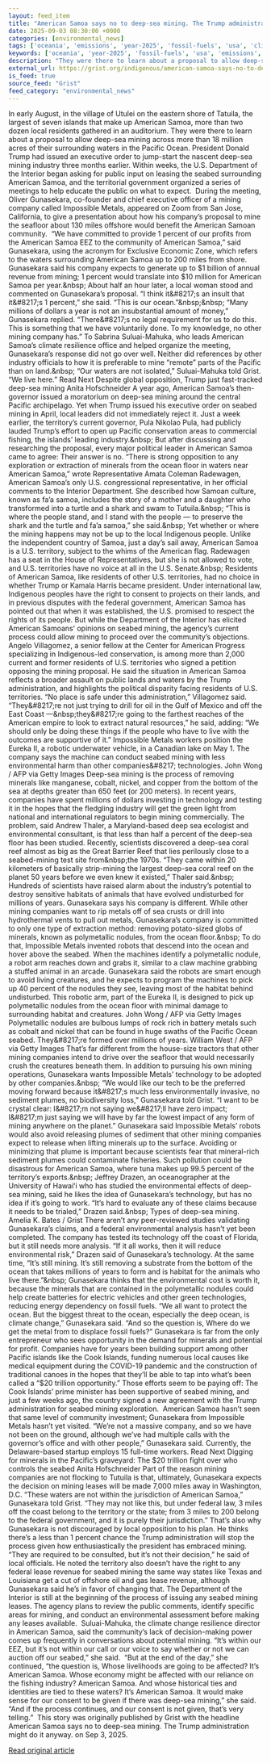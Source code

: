 ```yaml
---
layout: feed_item
title: "American Samoa says no to deep-sea mining. The Trump administration might do it anyway."
date: 2025-09-03 08:30:00 +0000
categories: [environmental_news]
tags: ['oceania', 'emissions', 'year-2025', 'fossil-fuels', 'usa', 'climate-costs', 'economic-impacts', 'california', 'pacific-region']
keywords: ['oceania', 'year-2025', 'fossil-fuels', 'usa', 'emissions', 'american', 'samoa', 'says']
description: "They were there to learn about a proposal to allow deep-sea mining across more than 18 million acres of their surrounding waters in the Pacific Ocean"
external_url: https://grist.org/indigenous/american-samoa-says-no-to-deep-sea-mining-trump-administration/
is_feed: true
source_feed: "Grist"
feed_category: "environmental_news"
---
```


In early August, in the village of Utulei on the eastern shore of Tatuila, the largest of seven islands that make up American Samoa, more than two dozen local residents gathered in an auditorium. They were there to learn about a proposal to allow deep-sea mining across more than 18 million acres of their surrounding waters in the Pacific Ocean. President Donald Trump had issued an executive order to jump-start the nascent deep-sea mining industry three months earlier. Within weeks, the U.S. Department of the Interior began asking for public input on leasing the seabed surrounding American Samoa, and the territorial government organized a series of meetings to help educate the public on what to expect.&nbsp; During the meeting, Oliver Gunasekara, co-founder and chief executive officer of a mining company called Impossible Metals, appeared on Zoom from San Jose, California, to give a presentation about how his company’s proposal to mine the seafloor about 130 miles offshore would benefit the American Samoan community.&nbsp; “We have committed to provide 1 percent of our profits from the American Samoa EEZ to the community of American Samoa,” said Gunasekara, using the acronym for Exclusive Economic Zone, which refers to the waters surrounding American Samoa up to 200 miles from shore. Gunasekara said his company expects to generate up to $1 billion of annual revenue from mining; 1 percent would translate into $10 million for American Samoa per year.&nbsp; About half an hour later, a local woman stood and commented on Gunasekara’s proposal. “I think it&#8217;s an insult that it&#8217;s 1 percent,” she said. “This is our ocean.”&nbsp;&nbsp; “Many millions of dollars a year is not an insubstantial amount of money,” Gunasekara replied. “There&#8217;s no legal requirement for us to do this. This is something that we have voluntarily done. To my knowledge, no other mining company has.” To Sabrina Suluai-Mahuka, who leads American Samoa’s climate resilience office and helped organize the meeting, Gunasekara’s response did not go over well. Neither did references by other industry officials to how it is preferable to mine “remote” parts of the Pacific than on land.&nbsp; “Our waters are not isolated,” Suluai-Mahuka told Grist. “We live here.” Read Next Despite global opposition, Trump just fast-tracked deep-sea mining Anita Hofschneider A year ago, American Samoa’s then-governor issued a moratorium on deep-sea mining around the central Pacific archipelago. Yet when Trump issued his executive order on seabed mining in April, local leaders did not immediately reject it. Just a week earlier, the territory’s current governor, Pula Nikolao Pula, had publicly lauded Trump’s effort to open up Pacific conservation areas to commercial fishing, the islands’ leading industry.&nbsp; But after discussing and researching the proposal, every major political leader in American Samoa came to agree: Their answer is no. “There is strong opposition to any exploration or extraction of minerals from the ocean floor in waters near American Samoa,” wrote Representative Amata Coleman Radewagen, American Samoa’s only U.S. congressional representative, in her official comments to the Interior Department. She described how Samoan culture, known as fa’a samoa, includes the story of a mother and a daughter who transformed into a turtle and a shark and swam to Tutuila.&nbsp; “This is where the people stand, and I stand with the people — to preserve the shark and the turtle and fa’a samoa,” she said.&nbsp; Yet whether or where the mining happens may not be up to the local Indigenous people. Unlike the independent country of Samoa, just a day’s sail away, American Samoa is a U.S. territory, subject to the whims of the American flag. Radewagen has a seat in the House of Representatives, but she is not allowed to vote, and U.S. territories have no voice at all in the U.S. Senate.&nbsp; Residents of American Samoa, like residents of other U.S. territories, had no choice in whether Trump or Kamala Harris became president. Under international law, Indigenous peoples have the right to consent to projects on their lands, and in previous disputes with the federal government, American Samoa has pointed out that when it was established, the U.S. promised to respect the rights of its people. But while the Department of the Interior has elicited American Samoansʻ opinions on seabed mining, the agency’s current process could allow mining to proceed over the community’s objections. Angelo Villagomez, a senior fellow at the Center for American Progress specializing in Indigenous-led conservation, is among more than 2,000 current and former residents of U.S. territories who signed a petition opposing the mining proposal. He said the situation in American Samoa reflects a broader assault on public lands and waters by the Trump administration, and highlights the political disparity facing residents of U.S. territories. “No place is safe under this administration,” Villagomez said. “They&#8217;re not just trying to drill for oil in the Gulf of Mexico and off the East Coast —&nbsp;they&#8217;re going to the farthest reaches of the American empire to look to extract natural resources,” he said, adding: “We should only be doing these things if the people who have to live with the outcomes are supportive of it.” Impossible Metals workers position the Eureka II, a robotic underwater vehicle, in a Canadian lake on May 1. The company says the machine can conduct seabed mining with less environmental harm than other companies&#8217; technologies. John Wong / AFP via Getty Images Deep-sea mining is the process of removing minerals like manganese, cobalt, nickel, and copper from the bottom of the sea at depths greater than 650 feet (or 200 meters). In recent years, companies have spent millions of dollars investing in technology and testing it in the hopes that the fledgling industry will get the green light from national and international regulators to begin mining commercially. The problem, said Andrew Thaler, a Maryland-based deep sea ecologist and environmental consultant, is that less than half a percent of the deep-sea floor has been studied. Recently, scientists discovered a deep-sea coral reef almost as big as the Great Barrier Reef that lies perilously close to a seabed-mining test site from&nbsp;the 1970s. “They came within 20 kilometers of basically strip-mining the largest deep-sea coral reef on the planet 50 years before we even knew it existed,” Thaler said.&nbsp; Hundreds of scientists have raised alarm about the industry’s potential to destroy sensitive habitats of animals that have evolved undisturbed for millions of years. Gunasekara says his company is different. While other mining companies want to rip metals off of sea crusts or drill into hydrothermal vents to pull out metals, Gunasekara’s company is committed to only one type of extraction method: removing potato-sized globs of minerals, known as polymetallic nodules, from the ocean floor.&nbsp; To do that, Impossible Metals invented robots that descend into the ocean and hover above the seabed. When the machines identify a polymetallic nodule, a robot arm reaches down and grabs it, similar to a claw machine grabbing a stuffed animal in an arcade. Gunasekara said the robots are smart enough to avoid living creatures, and he expects to program the machines to pick up 40 percent of the nodules they see, leaving most of the habitat behind undisturbed. This robotic arm, part of the Eureka II, is designed to pick up polymetallic nodules from the ocean floor with minimal damage to surrounding habitat and creatures. John Wong / AFP via Getty Images Polymetallic nodules are bulbous lumps of rock rich in battery metals such as cobalt and nickel that can be found in huge swaths of the Pacific Ocean seabed. They&#8217;re formed over millions of years. William West / AFP via Getty Images That’s far different from the house-size tractors that other mining companies intend to drive over the seafloor that would necessarily crush the creatures beneath them. In addition to pursuing his own mining operations, Gunasekara wants Impossible Metals’ technology to be adopted by other companies.&nbsp; “We would like our tech to be the preferred moving forward because it&#8217;s much less environmentally invasive, no sediment plumes, no biodiversity loss,” Gunasekara told Grist. “I want to be crystal clear: I&#8217;m not saying we&#8217;ll have zero impact; I&#8217;m just saying we will have by far the lowest impact of any form of mining anywhere on the planet.” Gunasekara said Impossible Metals’ robots would also avoid releasing plumes of sediment that other mining companies expect to release when lifting minerals up to the surface. Avoiding or minimizing that plume is important because scientists fear that mineral-rich sediment plumes could contaminate fisheries. Such pollution could be disastrous for American Samoa, where tuna makes up 99.5 percent of the territory’s exports.&nbsp; Jeffrey Drazen, an oceanographer at the University of Hawaiʻi who has studied the environmental effects of deep-sea mining, said he likes the idea of Gunasekara’s technology, but has no idea if it’s going to work. “It’s hard to evaluate any of these claims because it needs to be trialed,” Drazen said.&nbsp; Types of deep-sea mining. Amelia K. Bates / Grist There aren’t any peer-reviewed studies validating Gunasekara’s claims, and a federal environmental analysis hasn’t yet been completed. The company has tested its technology off the coast of Florida, but it still needs more analysis. “If it all works, then it will reduce environmental risk,” Drazen said of Gunasekara’s technology. At the same time, “It’s still mining. It’s still removing a substrate from the bottom of the ocean that takes millions of years to form and is habitat for the animals who live there.”&nbsp; Gunasekara thinks that the environmental cost is worth it, because the minerals that are contained in the polymetallic nodules could help create batteries for electric vehicles and other green technologies, reducing energy dependency on fossil fuels. “We all want to protect the ocean. But the biggest threat to the ocean, especially the deep ocean, is climate change,” Gunasekara said. “And so the question is, Where do we get the metal from to displace fossil fuels?” Gunasekara is far from the only entrepreneur who sees opportunity in the demand for minerals and potential for profit. Companies have for years been building support among other Pacific islands like the Cook Islands, funding numerous local causes like medical equipment during the COVID-19 pandemic and the construction of traditional canoes in the hopes that they’ll be able to tap into what’s been called a “$20 trillion opportunity.” Those efforts seem to be paying off: The Cook Islands’ prime minister has been supportive of seabed mining, and just a few weeks ago, the country signed a new agreement with the Trump administration for seabed mining exploration.&nbsp; American Samoa hasn’t seen that same level of community investment; Gunasekara from Impossible Metals hasn’t yet visited. “We&#8217;re not a massive company, and so we have not been on the ground, although we&#8217;ve had multiple calls with the governor&#8217;s office and with other people,” Gunasekara said. Currently, the Delaware-based startup employs 15 full-time workers. Read Next Digging for minerals in the Pacific&#8217;s graveyard: The $20 trillion fight over who controls the seabed Anita Hofschneider Part of the reason mining companies are not flocking to Tutuila is that, ultimately, Gunasekara&nbsp;expects the decision on mining leases will be made 7,000 miles away in Washington, D.C. “These waters are not within the jurisdiction of American Samoa,” Gunasekara told Grist. “They may not like this, but under federal law, 3 miles off the coast belong to the territory or the state; from 3 miles to 200 belong to the federal government, and it is purely their jurisdiction.” That’s also why Gunasekara is not discouraged by local opposition to his plan. He thinks there’s a less than 1 percent chance the Trump administration will stop the process given how enthusiastically the president has embraced mining. “They are required to be consulted, but it’s not their decision,” he said of local officials. He noted the territory also doesn’t have the right to any federal lease revenue for seabed mining the same way states like Texas and Louisiana get a cut of offshore oil and gas lease revenue, although Gunasekara said he’s in favor of changing that. The Department of the Interior is still at the beginning of the process of issuing any seabed mining leases. The agency plans to review the public comments, identify specific areas for mining, and conduct an environmental assessment before making any leases available.&nbsp; Suluai-Mahuka, the climate change resilience director in American Samoa, said the community’s lack of decision-making power comes up frequently in conversations about potential mining. “It’s within our EEZ, but it’s not within our call or our voice to say whether or not we can auction off our seabed,” she said.&nbsp; “But at the end of the day,” she continued, “the question is, Whose livelihoods are going to be affected? It’s American Samoa. Whose economy might be affected with our reliance on the fishing industry? American Samoa. And whose historical ties and identities are tied to these waters? It’s American Samoa. It would make sense for our consent to be given if there was deep-sea mining,” she said. “And if the process continues, and our consent is not given, that’s very telling.”&nbsp; This story was originally published by Grist with the headline American Samoa says no to deep-sea mining. The Trump administration might do it anyway. on Sep 3, 2025.

[Read original article](https://grist.org/indigenous/american-samoa-says-no-to-deep-sea-mining-trump-administration/)
